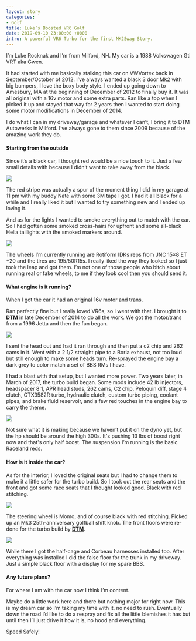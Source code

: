```yaml
---
layout: story
categories:
- Golf
title: Luke’s Boosted VR6 Golf
date: 2019-09-10 23:00:00 +0000
intro: A powerful VR6 Turbo for the first MK2Swag Story.
---
```

I’m Luke Rocknak and I’m from Milford, NH. My car is a 1988 Volkswagen Gti VRT aka Gwen.

  
It had started with me basically stalking this car on VWVortex back in September/October of 2012. I’ve always wanted a black 3 door Mk2 with big bumpers, I love the boxy body style. I ended up going down to Amesbury, MA at the beginning of December of 2012 to finally buy it. It was all original with a 16v motor and some extra parts. Ran like a top when I picked it up and stayed that way for 2 years then I wanted to start doing some motor modifications in December of 2014.

I do what I can in my driveway/garage and whatever I can’t, I bring it to DTM Autowerks in Milford. I’ve always gone to them since 2009 because of the amazing work they do.

#### Starting from the outside

Since it’s a black car, I thought red would be a nice touch to it. Just a few small details with because I didn’t want to take away from the black.

![](/assets/images/uploads/lukes-boosted-vr6-golf-outside.jpg)

The red stripe was actually a spur of the moment thing I did in my garage at 11 pm with my buddy Nate with some 3M tape I got. I had it all black for a while and I really liked it but I wanted to try something new and I ended up loving it.

And as for the lights I wanted to smoke everything out to match with the car. So I had gotten some smoked cross-hairs for upfront and some all-black Hella taillights with the smoked markers around.

![](/assets/images/uploads/lukes-boosted-vr6-golf-outside-2.jpg)

The wheels I’m currently running are Rotiform IDKs reps from JNC 15×8 ET +20 and the tires are 195/50R15s. I really liked the way they looked so I just took the leap and got them. I’m not one of those people who bitch about running real or fake wheels, to me if they look cool then you should send it.

#### What engine is it running?

When I got the car it had an original 16v motor and trans.

Ran perfectly fine but I really loved VR6s, so I went with that. I brought it to [**DTM**](http://dtmautowerks.com/) in late December of 2014 to do all the work. We got the motor/trans from a 1996 Jetta and then the fun began.

![](/assets/images/uploads/lukes-boosted-vr6-golf-engine.jpg)

I sent the head out and had it ran through and then put a c2 chip and 262 cams in it. Went with a 2 1/2 straight pipe to a Borla exhaust, not too loud but still enough to make some heads turn. Re-sprayed the engine bay a dark grey to color match a set of BBS RMs I have.

I had a blast with that setup, but I wanted more power. Two years later, in March of 2017, the turbo build began. Some mods include 42 lb injectors, headspacer 8:1, APR head studs, 262 cams, C2 chip, Peloquin diff, stage 4 clutch, GTX3582R turbo, hydraulic clutch, custom turbo piping, coolant pipes, and brake fluid reservoir, and a few red touches in the engine bay to carry the theme.

![](/assets/images/uploads/lukes-boosted-vr6-golf-outside-3.jpg)

Not sure what it is making because we haven’t put it on the dyno yet, but the hp should be around the high 300s. It's pushing 13 lbs of boost right now and that's only half boost. The suspension I’m running is the basic Raceland reds.

#### How is it inside the car?

As for the interior, I loved the original seats but I had to change them to make it a little safer for the turbo build. So I took out the rear seats and the front and got some race seats that I thought looked good. Black with red stitching.

![](/assets/images/uploads/lukes-boosted-vr6-golf-inside-1.jpg)

The steering wheel is Momo, and of course black with red stitching. Picked up an Mk3 25th-anniversary golfball shift knob. The front floors were re-done for the turbo build by [**DTM**](http://dtmautowerks.com/).

![](/assets/images/uploads/lukes-boosted-vr6-golf-inside-2.jpg)

While there I got the half-cage and Corbeau harnesses installed too. After everything was installed I did the false floor for the trunk in my driveway. Just a simple black floor with a display for my spare BBS.

#### Any future plans?

For where I am with the car now I think I’m content.

Maybe do a little work here and there but nothing major for right now. This is my dream car so I’m taking my time with it, no need to rush. Eventually down the road I’d like to do a respray and fix all the little blemishes it has but until then I’ll just drive it how it is, no hood and everything.

Speed Safely!